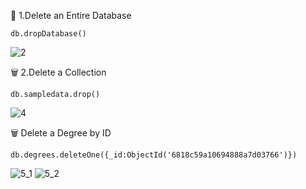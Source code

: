 🧹 1.Delete an Entire Database

~~~
db.dropDatabase()
~~~

![2](https://github.com/user-attachments/assets/ee5b7843-5a71-41b3-9489-fa14da1eb261)

🗑️ 2.Delete a Collection

~~~
db.sampledata.drop()
~~~

![4](https://github.com/user-attachments/assets/e038a826-b9d5-4060-97b8-fbd30dea41a5)

🗑️ Delete a Degree by ID

~~~
db.degrees.deleteOne({_id:ObjectId('6818c59a10694888a7d03766')})
~~~

![5_1](https://github.com/user-attachments/assets/cffd1ab5-b3ac-42b3-9868-a9d92aaaf2c4)
![5_2](https://github.com/user-attachments/assets/716eb3b2-fcc7-4bd8-8e51-d543a6e791af)

